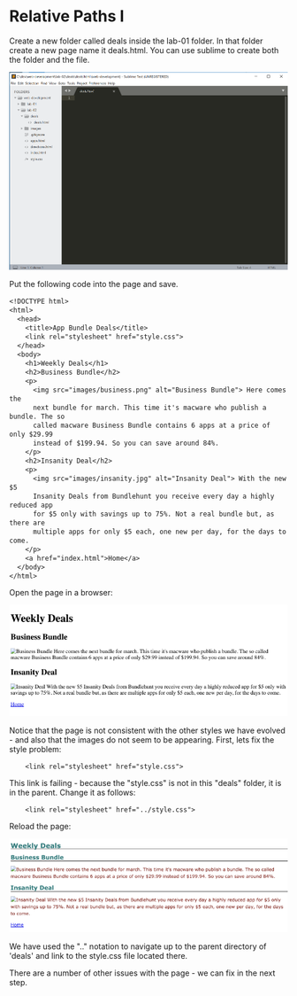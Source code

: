 # Relative Paths I

Create a new folder called deals inside the lab-01 folder. In that folder create a new page name it deals.html. You can use sublime to create both the folder and the file.

![](img/20x.png)

Put the following code into the page and save.

~~~
<!DOCTYPE html>
<html>
  <head>
    <title>App Bundle Deals</title>
    <link rel="stylesheet" href="style.css">
  </head>
  <body>
    <h1>Weekly Deals</h1>
    <h2>Business Bundle</h2>
    <p>
      <img src="images/business.png" alt="Business Bundle"> Here comes the
      next bundle for march. This time it's macware who publish a bundle. The so
      called macware Business Bundle contains 6 apps at a price of only $29.99
      instead of $199.94. So you can save around 84%.
    </p>
    <h2>Insanity Deal</h2>
    <p>
      <img src="images/insanity.jpg" alt="Insanity Deal"> With the new $5
      Insanity Deals from Bundlehunt you receive every day a highly reduced app
      for $5 only with savings up to 75%. Not a real bundle but, as there are
      multiple apps for only $5 each, one new per day, for the days to come.
    </p>
    <a href="index.html">Home</a>
  </body>
</html>
~~~

Open the page in a browser:

![](img/21x.png)

Notice that the page is not consistent with the other styles we have evolved - and also that the images do not seem to be appearing. First, lets fix the style problem:

~~~
    <link rel="stylesheet" href="style.css">
~~~

This link is failing - because the "style.css" is not in this "deals" folder, it is in the parent. Change it as follows:

~~~
    <link rel="stylesheet" href="../style.css">
~~~

Reload the page:

![](img/23x.png)

We have used the ".." notation to navigate up to the parent directory of 'deals' and link to the style.css file located there.

There are a number of other issues with the page - we can fix in the next step.